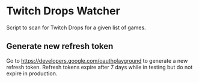 # Twitch Drops Watcher

Script to scan for Twitch Drops for a given list of games.

## Generate new refresh token

Go to <https://developers.google.com/oauthplayground> to generate a new refresh token. Refresh tokens expire after 7 days while in testing but do not expire in production.
